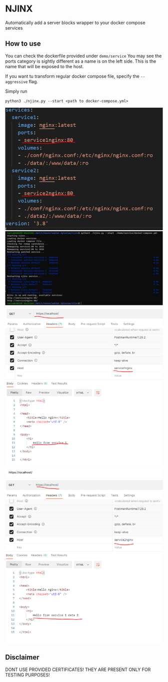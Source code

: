 # NJINX

Automatically add a server blocks wrapper to your docker compose services

## How to use

You can check the dockerfile provided under ```demo/service```
You may see the ports category is sightly different as a name is 
on the left side. This is the name that will be exposed to the host.

If you want tu transform regular docker compose file, specify the ```--aggressive```
flag.

Simply run
    
    python3 ./njinx.py --start <path to docker-compose.yml>

![capture](https://github.com/TretornESP/NJinx/raw/main/doc/capture1.PNG)
![exec](https://github.com/TretornESP/NJinx/raw/main/doc/capture2.PNG)
![result1](https://github.com/TretornESP/NJinx/raw/main/doc/capture3.PNG)
![result2](https://github.com/TretornESP/NJinx/raw/main/doc/capture4.PNG)

## Disclaimer

DONT USE PROVIDED CERTIFICATES! THEY ARE PRESENT ONLY FOR TESTING PURPOSES!